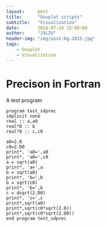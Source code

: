 ```yaml
---
layout:     post
title:      "Gnuplot scripts"
subtitle:   "Visualization"
date:       2024-07-24 15:00:00
author:     "JXLIU"
header-img: "img/post-bg-2015.jpg"
tags:
    - Gnuplot
    - Visualization
---
```


# Precison in Fortran
A test program

```Fortran
program test_sdprec  
implicit none  
real :: a,a0  
real*8 :: b  
real*8 :: c,c0  
  
a0=2.0  
c0=2.D0  
print*, 'a0=',a0  
print*, 'a0=',c0  
a = sqrt(a0)  
print*, 'a=',a  
b = sqrt(a0)  
print*, 'b=',b  
b = sqrt(c0)  
print*, 'b=',b  
c = dsqrt(2.D0)  
print*, 'c=',c  
print*,sqrt(a0)  
print*,sqrt(c0*sqrt(2.0))  
print*,sqrt(c0*sqrt(2.D0))  
end program test_sdprec
```


<!--stackedit_data:
eyJoaXN0b3J5IjpbLTIwMTc3NzAxODBdfQ==
-->